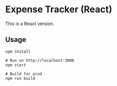 # Expense Tracker (React)

This is a React version.

## Usage
```
npm install

# Run on http://localhost:3000
npm start

# Build for prod
npm run build
```

